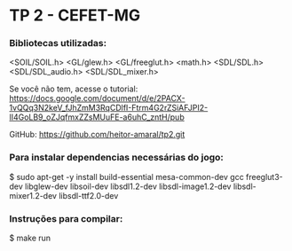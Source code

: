 TP 2 - CEFET-MG
============================



### Bibliotecas utilizadas:

 <SOIL/SOIL.h>
 <GL/glew.h>
 <GL/freeglut.h>
 <math.h>
 <SDL/SDL.h>
 <SDL/SDL_audio.h>
 <SDL/SDL_mixer.h>

Se você não tem, acesse o tutorial:
https://docs.google.com/document/d/e/2PACX-1vQQq3N2keV_fJhZmM3RqCDlfI-Ftrm4G2rZSiAFJPI2-lI4GoLB9_oZJqfmxZZsMUuFE-a6uhC_zntH/pub

GitHub: https://github.com/heitor-amaral/tp2.git


### Para instalar dependencias necessárias do jogo:

$ sudo apt-get -y install build-essential mesa-common-dev gcc freeglut3-dev libglew-dev libsoil-dev libsdl1.2-dev libsdl-image1.2-dev libsdl-mixer1.2-dev libsdl-ttf2.0-dev

### Instruções para compilar:
$ make run

